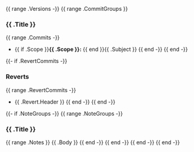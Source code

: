 {{ range .Versions -}}
{{ range .CommitGroups }}

### {{ .Title }}

{{ range .Commits -}}

* {{ if .Scope }}**{{ .Scope }}:** {{ end }}{{ .Subject }}
{{ end -}}
{{ end -}}

{{- if .RevertCommits -}}

### Reverts

{{ range .RevertCommits -}}

* {{ .Revert.Header }}
{{ end -}}
{{ end -}}

{{- if .NoteGroups -}}
{{ range .NoteGroups -}}

### {{ .Title }}

{{ range .Notes }}
{{ .Body }}
{{ end -}}
{{ end -}}
{{ end -}}
{{ end -}}
